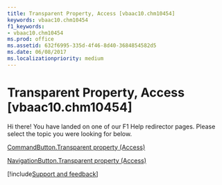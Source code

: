```yaml
---
title: Transparent Property, Access [vbaac10.chm10454]
keywords: vbaac10.chm10454
f1_keywords:
- vbaac10.chm10454
ms.prod: office
ms.assetid: 632f6995-335d-4f46-8d40-3684854582d5
ms.date: 06/08/2017
ms.localizationpriority: medium
---
```



# Transparent Property, Access [vbaac10.chm10454]

Hi there! You have landed on one of our F1 Help redirector pages. Please select the topic you were looking for below.

[CommandButton.Transparent property (Access)](https://msdn.microsoft.com/library/655e127e-7e2e-c2c2-a979-952f95c534a6%28Office.15%29.aspx)

[NavigationButton.Transparent property (Access)](https://msdn.microsoft.com/library/9eab3a03-2498-f1f5-f2e1-f238859c4850%28Office.15%29.aspx)

[!include[Support and feedback](~/includes/feedback-boilerplate.md)]